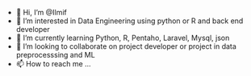 - 👋 Hi, I’m @Ilmif
- 👀 I’m interested in Data Engineering using python or R and back end developer
- 🌱 I’m currently learning Python, R, Pentaho, Laravel, Mysql, json
- 💞️ I’m looking to collaborate on project developer or project in data preprocesssing and ML
- 📫 How to reach me ...

<!---
Ilmif/Ilmif is a ✨ special ✨ repository because its `README.md` (this file) appears on your GitHub profile.
You can click the Preview link to take a look at your changes.
--->
